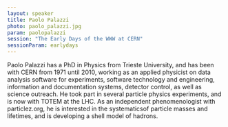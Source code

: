 ```yaml
---
layout: speaker
title: Paolo Palazzi
photo: paolo_palazzi.jpg
param: paolopalazzi
session: "The Early Days of the WWW at CERN"
sessionParam: earlydays
---
```


Paolo Palazzi has a PhD in Physics from Trieste University, and has been with CERN from 1971 until 2010, working as an applied physicist on data analysis software for experiments, software technology and engineering, information and documentation systems, detector control, as well as science outreach. He took part in several particle physics
experiments, and is now with TOTEM at the LHC. As an independent phenomenologist with particlez.org, he is interested in the systematicsof particle masses and lifetimes, and is developing a shell model of hadrons.